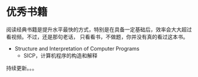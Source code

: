 # 优秀书籍

阅读经典书籍是提升水平最快的方式，特别是在具备一定基础后，效率会大大超过看视频。不过，还是那句老话，
只看看书，不做题，你并没有真的看过这本书。

- Structure and Interpretation of Computer Programs
    - SICP，计算机程序的构造和解释

持续更新。。。